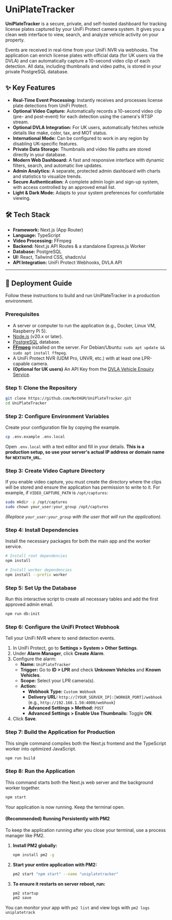 # UniPlateTracker

**UniPlateTracker** is a secure, private, and self-hosted dashboard for tracking license plates captured by your UniFi Protect camera system. It gives you a clean web interface to view, search, and analyze vehicle activity on your property.

Events are received in real-time from your UniFi NVR via webhooks. The application can enrich license plates with official data (for UK users via the DVLA) and can automatically capture a 10-second video clip of each detection. All data, including thumbnails and video paths, is stored in your private PostgreSQL database.

## ✨ Key Features

-   **Real-Time Event Processing:** Instantly receives and processes license plate detections from UniFi Protect.
-   **Optional Video Capture:** Automatically records a 10-second video clip (pre- and post-event) for each detection using the camera's RTSP stream.
-   **Optional DVLA Integration:** For UK users, automatically fetches vehicle details like make, color, tax, and MOT status.
-   **International Mode:** Can be configured to work in any region by disabling UK-specific features.
-   **Private Data Storage:** Thumbnails and video file paths are stored directly in your database.
-   **Modern Web Dashboard:** A fast and responsive interface with dynamic filters, search, and automatic live updates.
-   **Admin Analytics:** A separate, protected admin dashboard with charts and statistics to visualize trends.
-   **Secure Authentication:** A complete admin login and sign-up system, with access controlled by an approved email list.
-   **Light & Dark Mode:** Adapts to your system preferences for comfortable viewing.

## 🛠️ Tech Stack

-   **Framework:** Next.js (App Router)
-   **Language:** TypeScript
-   **Video Processing:** FFmpeg
-   **Backend:** Next.js API Routes & a standalone Express.js Worker
-   **Database:** PostgreSQL
-   **UI:** React, Tailwind CSS, shadcn/ui
-   **API Integration:** UniFi Protect Webhooks, DVLA API

---

## 🚀 Deployment Guide

Follow these instructions to build and run UniPlateTracker in a production environment.

### Prerequisites

-   A server or computer to run the application (e.g., Docker, Linux VM, Raspberry Pi 5).
-   [Node.js](https://nodejs.org/) (v20.x or later).
-   [PostgreSQL](https://www.postgresql.org/) database.
-   [**FFmpeg**](https://ffmpeg.org/download.html) installed on the server. For Debian/Ubuntu: `sudo apt update && sudo apt install ffmpeg`.
-   A UniFi Protect NVR (UDM Pro, UNVR, etc.) with at least one LPR-capable camera.
-   **(Optional for UK users)** An API Key from the [DVLA Vehicle Enquiry Service](https://developer.vehicle-operator-licensing.service.gov.uk/).

### Step 1: Clone the Repository

```bash
git clone https://github.com/NotHGM/UniPlateTracker.git
cd UniPlateTracker
```

### Step 2: Configure Environment Variables

Create your configuration file by copying the example.
```bash
cp .env.example .env.local
```
Open `.env.local` with a text editor and fill in your details. **This is a production setup, so use your server's actual IP address or domain name for `NEXTAUTH_URL`.**

### Step 3: Create Video Capture Directory

If you enable video capture, you must create the directory where the clips will be stored and ensure the application has permission to write to it. For example, if `VIDEO_CAPTURE_PATH` is `/opt/captures`:
```bash
sudo mkdir -p /opt/captures
sudo chown your_user:your_group /opt/captures
```
*(Replace `your_user:your_group` with the user that will run the application).*

### Step 4: Install Dependencies

Install the necessary packages for both the main app and the worker service.
```bash
# Install root dependencies
npm install

# Install worker dependencies
npm install --prefix worker
```

### Step 5: Set Up the Database

Run this interactive script to create all necessary tables and add the first approved admin email.
```bash
npm run db:init
```

### Step 6: Configure the UniFi Protect Webhook

Tell your UniFi NVR where to send detection events.
1.  In UniFi Protect, go to **Settings > System > Other Settings**.
2.  Under **Alarm Manager**, click **Create Alarm**.
3.  Configure the alarm:
    *   **Name:** `UniPlateTracker`
    *   **Trigger:** Go to **ID > LPR** and check **Unknown Vehicles** and **Known Vehicles**.
    *   **Scope:** Select your LPR camera(s).
    *   **Action:**
        *   **Webhook Type:** `Custom Webhook`
        *   **Delivery URL:** `http://[YOUR_SERVER_IP]:[WORKER_PORT]/webhook` (e.g., `http://192.168.1.50:4000/webhook`)
        *   **Advanced Settings > Method:** `POST`
        *   **Advanced Settings > Enable Use Thumbnails:** Toggle **ON**.
4.  Click **Save**.

### Step 7: Build the Application for Production

This single command compiles both the Next.js frontend and the TypeScript worker into optimized JavaScript.
```bash
npm run build
```

### Step 8: Run the Application

This command starts both the Next.js web server and the background worker together.
```bash
npm start
```
Your application is now running. Keep the terminal open.

#### (Recommended) Running Persistently with PM2

To keep the application running after you close your terminal, use a process manager like PM2.

1.  **Install PM2 globally:**
    ```bash
    npm install pm2 -g
    ```

2.  **Start your entire application with PM2:**
    ```bash
    pm2 start "npm start" --name "uniplatetracker"
    ```

3.  **To ensure it restarts on server reboot, run:**
    ```bash
    pm2 startup
    pm2 save
    ```
You can monitor your app with `pm2 list` and view logs with `pm2 logs uniplatetrack`